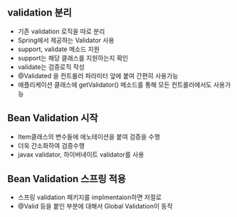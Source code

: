 ## validation 분리
* 기존 validation 로직을 따로 분리
* Spring에서 제공하는 Validator 사용
* support, validate 메소드 지원
* support는 해당 클래스를 지원하는지 확인
* validate는 검증로직 작성
* @Validated 을 컨트롤러 파라미터 앞에 붙여 간편히 사용가능
* 애플리케이션 클래스에 getValidator() 메소드를 통해 모든 컨트롤러에서도 사용가능

## Bean Validation 시작
* Item클래스의 변수들에 에노테이션을 붙여 검증을 수행
* 더욱 간소화하여 검증수행
* javax validator, 하이버네이트 validator를 사용

## Bean Validation 스프링 적용
* 스프링 validation 패키지를 implmentaion하면 저절로  
* @Valid 등을 붙인 부분에 대해서 Global Validation이 동작
